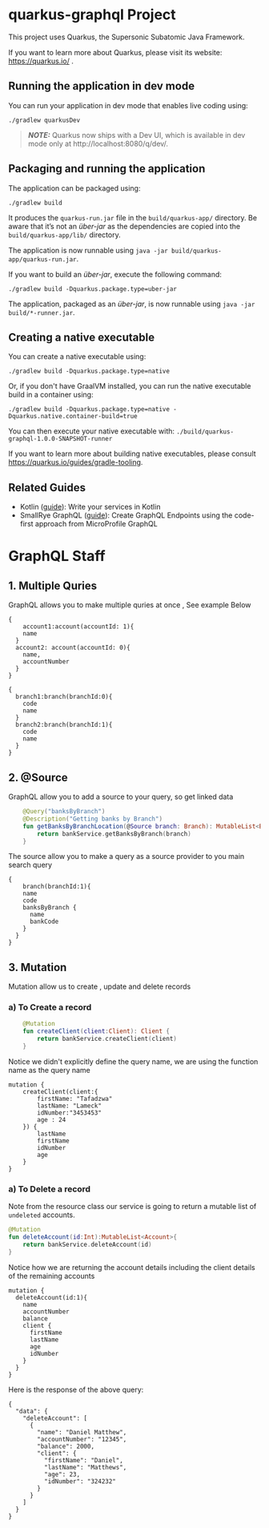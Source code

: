 # quarkus-graphql Project

This project uses Quarkus, the Supersonic Subatomic Java Framework.

If you want to learn more about Quarkus, please visit its website: https://quarkus.io/ .

## Running the application in dev mode

You can run your application in dev mode that enables live coding using:
```shell script
./gradlew quarkusDev
```

> **_NOTE:_**  Quarkus now ships with a Dev UI, which is available in dev mode only at http://localhost:8080/q/dev/.

## Packaging and running the application

The application can be packaged using:
```shell script
./gradlew build
```
It produces the `quarkus-run.jar` file in the `build/quarkus-app/` directory.
Be aware that it’s not an _über-jar_ as the dependencies are copied into the `build/quarkus-app/lib/` directory.

The application is now runnable using `java -jar build/quarkus-app/quarkus-run.jar`.

If you want to build an _über-jar_, execute the following command:
```shell script
./gradlew build -Dquarkus.package.type=uber-jar
```

The application, packaged as an _über-jar_, is now runnable using `java -jar build/*-runner.jar`.

## Creating a native executable

You can create a native executable using: 
```shell script
./gradlew build -Dquarkus.package.type=native
```

Or, if you don't have GraalVM installed, you can run the native executable build in a container using: 
```shell script
./gradlew build -Dquarkus.package.type=native -Dquarkus.native.container-build=true
```

You can then execute your native executable with: `./build/quarkus-graphql-1.0.0-SNAPSHOT-runner`

If you want to learn more about building native executables, please consult https://quarkus.io/guides/gradle-tooling.

## Related Guides

- Kotlin ([guide](https://quarkus.io/guides/kotlin)): Write your services in Kotlin
- SmallRye GraphQL ([guide](https://quarkus.io/guides/microprofile-graphql)): Create GraphQL Endpoints using the code-first approach from MicroProfile GraphQL


# GraphQL Staff
## 1. Multiple Quries
GraphQL allows you to make multiple quries at once , See example Below

```jshelllanguage
{
	account1:account(accountId: 1){
    name
  }
  account2: account(accountId: 0){
    name,
    accountNumber
  }
}
```
```jshelllanguage
{
  branch1:branch(branchId:0){
    code
    name
  }
  branch2:branch(branchId:1){
    code
    name
  }
}
```

## 2. @Source
GraphQL allow you to add a source to your query, so get linked data
```kotlin
    @Query("banksByBranch")
    @Description("Getting banks by Branch")
    fun getBanksByBranchLocation(@Source branch: Branch): MutableList<Bank>? {
        return bankService.getBanksByBranch(branch)
    }
```
The source allow you to make a query as a source provider to you main search query
```jshelllanguage
{
	branch(branchId:1){
    name
    code
    banksByBranch {
      name
      bankCode
    }
  }
}
```
## 3. Mutation
Mutation allow us to create , update and delete records
### a) To Create a record
```kotlin
    @Mutation
    fun createClient(client:Client): Client {
        return bankService.createClient(client)
    }
```
Notice we didn't explicitly define the query name, we are using the function name as the query name
```text
mutation {
    createClient(client:{
        firstName: "Tafadzwa"
        lastName: "Lameck"
        idNumber:"3453453"
        age : 24
    }) {
        lastName
        firstName
        idNumber
        age
    }
}
```

### a) To Delete a record
Note from the resource class our service is going to return a mutable list of ```undeleted``` accounts.
```kotlin
@Mutation
fun deleteAccount(id:Int):MutableList<Account>{
    return bankService.deleteAccount(id)
}
```
Notice how we are returning the account details including the client details of the remaining accounts
```text
mutation {
  deleteAccount(id:1){
    name
    accountNumber
    balance
    client {
      firstName
      lastName
      age
      idNumber
    }
  }
}
```
Here is the response of the above query:
```text
{
  "data": {
    "deleteAccount": [
      {
        "name": "Daniel Matthew",
        "accountNumber": "12345",
        "balance": 2000,
        "client": {
          "firstName": "Daniel",
          "lastName": "Matthews",
          "age": 23,
          "idNumber": "324232"
        }
      }
    ]
  }
}
```